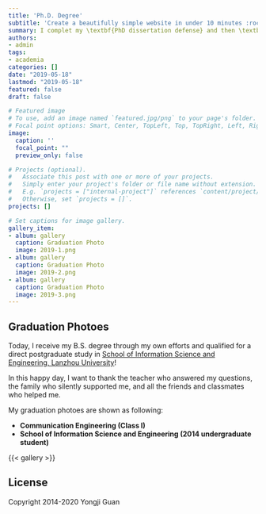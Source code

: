 ```yaml
---
title: 'Ph.D. Degree'
subtitle: 'Create a beautifully simple website in under 10 minutes :rocket:'
summary: I complet my \textbf{PhD dissertation defense} and then \textbf{receive my PhD} in School of Information Science and Engineering, Lanzhou University, China.
authors:
- admin
tags:
- academia
categories: []
date: "2019-05-18"
lastmod: "2019-05-18"
featured: false
draft: false

# Featured image
# To use, add an image named `featured.jpg/png` to your page's folder.
# Focal point options: Smart, Center, TopLeft, Top, TopRight, Left, Right, BottomLeft, Bottom, BottomRight
image:
  caption: ''
  focal_point: ""
  preview_only: false

# Projects (optional).
#   Associate this post with one or more of your projects.
#   Simply enter your project's folder or file name without extension.
#   E.g. `projects = ["internal-project"]` references `content/project/deep-learning/index.md`.
#   Otherwise, set `projects = []`.
projects: []

# Set captions for image gallery.
gallery_item:
- album: gallery
  caption: Graduation Photo
  image: 2019-1.png
- album: gallery
  caption: Graduation Photo
  image: 2019-2.png
- album: gallery
  caption: Graduation Photo
  image: 2019-3.png
---
```


## Graduation Photoes

Today, I receive my B.S. degree through my own efforts and qualified for a direct postgraduate study in [School of Information Science and Engineering, Lanzhou University](http://www.lzu.edu.cn/)!

In this happy day, I want to thank the teacher who answered my questions, the family who silently supported me, and all the friends and classmates who helped me.

My graduation photoes are shown as following:

- **Communication Engineering (Class I)** 
- **School of Information Science and Engineering (2014 undergraduate student)** 

{{< gallery >}}

## License

Copyright 2014-2020 Yongji Guan

